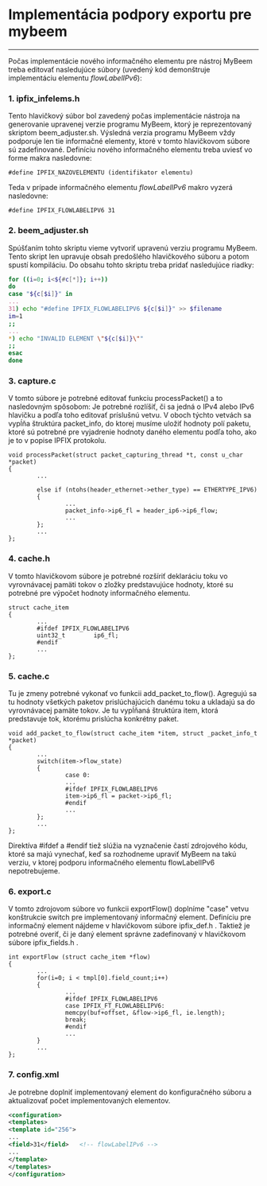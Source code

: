 # Implementácia podpory exportu pre mybeem
------------------------------------------

Počas implementácie nového informačného elementu pre nástroj MyBeem treba editovať nasledujúce súbory (uvedený kód demonštruje implementáciu elementu *flowLabelIPv6*):

### 1. ipfix_infelems.h
Tento hlavičkový súbor bol zavedený počas implementácie nástroja na generovanie upravenej verzie programu MyBeem, ktorý je reprezentovaný skriptom beem_adjuster.sh. Výsledná verzia programu MyBeem vždy podporuje len tie informačné elementy, ktoré v tomto hlavičkovom súbore sú zadefinované. Definíciu nového informačného elementu treba uviesť vo forme makra nasledovne:
```
#define IPFIX_NAZOVELEMENTU (identifikator elementu)
```
Teda v prípade informačného elementu *flowLabelIPv6* makro vyzerá nasledovne:
```
#define IPFIX_FLOWLABELIPV6 31
```

### 2. beem_adjuster.sh
Spúšťaním tohto skriptu vieme vytvoriť upravenú verziu programu MyBeem. Tento skript len upravuje obsah predošlého hlavičkového súboru a potom spustí kompiláciu. Do obsahu tohto skriptu treba pridať nasledujúce riadky:
```bash
for ((i=0; i<${#c[*]}; i++))
do
case "${c[$i]}" in
...
31) echo "#define IPFIX_FLOWLABELIPV6 ${c[$i]}" >> $filename
im=1
;;
...
*) echo "INVALID ELEMENT \"${c[$i]}\""
;;
esac
done
```

### 3. capture.c
V tomto súbore je potrebné editovať funkciu processPacket() a to nasledovným spôsobom: Je potrebné rozlíšiť, či sa jedná o IPv4 alebo IPv6 hlavičku a podľa toho editovať príslušnú vetvu. V oboch týchto vetvách sa vypĺňa štruktúra packet_info, do ktorej musíme uložiť hodnoty polí paketu, ktoré sú potrebné pre vyjadrenie hodnoty daného elementu podľa toho, ako je to v popise IPFIX protokolu.
```
void processPacket(struct packet_capturing_thread *t, const u_char *packet)
{
        ...
        
        else if (ntohs(header_ethernet->ether_type) == ETHERTYPE_IPV6)
        {
                ...
                packet_info->ip6_fl = header_ip6->ip6_flow;
                ...
        };
        ...
};
```

### 4. cache.h
V tomto hlavičkovom súbore je potrebné rozšíriť deklaráciu toku vo vyrovnávacej pamäti tokov o zložky predstavujúce hodnoty, ktoré su potrebné pre výpočet hodnoty informačného elementu.
```
struct cache_item
{
        ...
        #ifdef IPFIX_FLOWLABELIPV6
        uint32_t		ip6_fl;
        #endif 
        ...
};
```

### 5. cache.c
Tu je zmeny potrebné vykonať vo funkcii add_packet_to_flow(). Agregujú sa tu hodnoty všetkých paketov prislúchajúcich danému toku a ukladajú sa do vyrovnávacej pamäte tokov. Je tu vypĺňaná štruktúra item, ktorá predstavuje tok, ktorému prislúcha konkrétny paket.
```
void add_packet_to_flow(struct cache_item *item, struct _packet_info_t *packet)
{
        ...
        switch(item->flow_state)
        {
                case 0:
                ...
                #ifdef IPFIX_FLOWLABELIPV6                        
                item->ip6_fl = packet->ip6_fl;
                #endif
                ...
        };
        ...
};
```
Direktíva #ifdef a #endif tiež slúžia na vyznačenie častí zdrojového kódu, ktoré sa majú vynechať, keď sa rozhodneme upraviť MyBeem na takú verziu, v ktorej podporu informačného elementu flowLabelIPv6 nepotrebujeme.

### 6. export.c
V tomto zdrojovom súbore vo funkcii exportFlow() doplníme "case" vetvu konštrukcie switch pre implementovaný informačný element. Definíciu pre informačný element nájdeme v hlavičkovom súbore ipfix_def.h . Taktiež je potrebné overiť, či je daný element správne zadefinovaný v hlavičkovom súbore ipfix_fields.h .
```
int exportFlow (struct cache_item *flow)
{
        ...            
        for(i=0; i < tmpl[0].field_count;i++)
        {
                ...   
                #ifdef IPFIX_FLOWLABELIPV6                       
                case IPFIX_FT_FLOWLABELIPV6:
                memcpy(buf+offset, &flow->ip6_fl, ie.length);
                break;
                #endif
                ...
        }
        ...
};
```

### 7. config.xml
Je potrebne doplniť implementovaný element do konfiguračného súboru a aktualizovať počet implementovaných elementov.
```xml
<configuration>
<templates>
<template id="256">
...
<field>31</field>	<!-- flowLabelIPv6 -->
...
</template>
</templates>
</configuration>
```